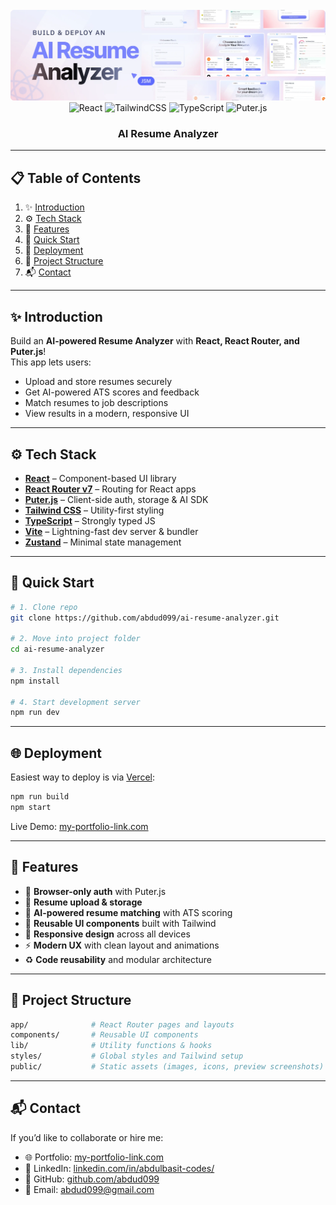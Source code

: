 <div align="center">
  <br />
  <a>
    <img src="public/readme/hero.webp" alt="Project Banner">
  </a>
  <br />

  <div>
    <img alt="React" src="https://img.shields.io/badge/React-4c84f3?style=for-the-badge&logo=react&logoColor=white" />
    <img alt="TailwindCSS" src="https://img.shields.io/badge/-Tailwind-38B2AC?style=for-the-badge&logo=tailwind-css&logoColor=white" />
    <img alt="TypeScript" src="https://img.shields.io/badge/-TypeScript-3178C6?style=for-the-badge&logo=typescript&logoColor=white" />
    <img alt="Puter.js" src="https://img.shields.io/badge/Puter.js-181758?style=for-the-badge&logoColor=white" />
  </div>

  <h3 align="center">AI Resume Analyzer</h3>
</div>

---

## 📋 Table of Contents

1. ✨ [Introduction](#introduction)  
2. ⚙️ [Tech Stack](#tech-stack)  
3. 🔋 [Features](#features)  
4. 🤸 [Quick Start](#quick-start)  
5. 🚀 [Deployment](#deployment)  
6. 📂 [Project Structure](#project-structure)  
7. 📬 [Contact](#contact)

---

## ✨ Introduction

Build an **AI-powered Resume Analyzer** with **React, React Router, and Puter.js**!  
This app lets users:

- Upload and store resumes securely
- Get AI-powered ATS scores and feedback
- Match resumes to job descriptions
- View results in a modern, responsive UI  

---

## ⚙️ Tech Stack

- **[React](https://react.dev/)** – Component-based UI library  
- **[React Router v7](https://reactrouter.com/)** – Routing for React apps  
- **[Puter.js](https://jsm.dev/resumind-puterjs)** – Client-side auth, storage & AI SDK  
- **[Tailwind CSS](https://tailwindcss.com/)** – Utility-first styling  
- **[TypeScript](https://www.typescriptlang.org/)** – Strongly typed JS  
- **[Vite](https://vite.dev/)** – Lightning-fast dev server & bundler  
- **[Zustand](https://github.com/pmndrs/zustand)** – Minimal state management  

---

## 🤸 Quick Start

```bash
# 1. Clone repo
git clone https://github.com/abdud099/ai-resume-analyzer.git

# 2. Move into project folder
cd ai-resume-analyzer

# 3. Install dependencies
npm install

# 4. Start development server
npm run dev


```

---

## 🌐 Deployment

Easiest way to deploy is via [Vercel](https://vercel.com):

```bash
npm run build
npm start
```

Live Demo: [my-portfolio-link.com](https://my-portfolio-2ac5ob1mu-basitmaliks-projects-774a8708.vercel.app/)

---

## 🔋 Features

- 🔑 **Browser-only auth** with Puter.js  
- 📂 **Resume upload & storage**  
- 🤖 **AI-powered resume matching** with ATS scoring  
- 🎨 **Reusable UI components** built with Tailwind  
- 📱 **Responsive design** across all devices  
- ⚡ **Modern UX** with clean layout and animations  
- ♻️ **Code reusability** and modular architecture  

---

## 📂 Project Structure

```bash
app/              # React Router pages and layouts
components/       # Reusable UI components
lib/              # Utility functions & hooks
styles/           # Global styles and Tailwind setup
public/           # Static assets (images, icons, preview screenshots)
```

---

## 📬 Contact

If you’d like to collaborate or hire me:

- 🌐 Portfolio: [my-portfolio-link.com](https://my-portfolio-2ac5ob1mu-basitmaliks-projects-774a8708.vercel.app/)
- 💼 LinkedIn: [linkedin.com/in/abdulbasit-codes/](https://www.linkedin.com/in/abdulbasit-codes/)
- 🐙 GitHub: [github.com/abdud099](https://github.com/abdud099)
- 📧 Email: abdud099@gmail.com
